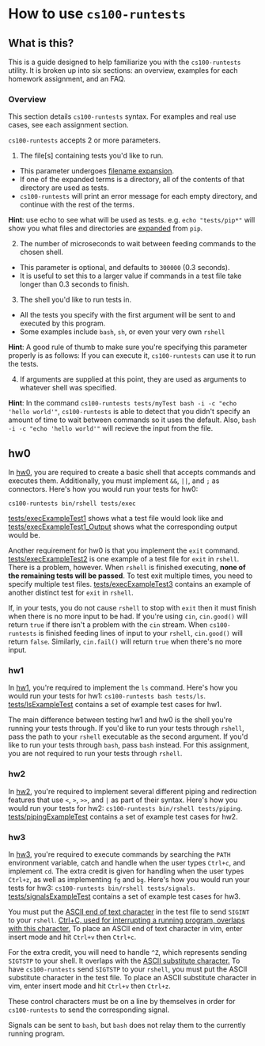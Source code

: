 # How to use ``cs100-runtests``

## What is this?
This is a guide designed to help familiarize you with the ``cs100-runtests`` utility.
It is broken up into six sections: an overview, examples for each homework assignment, and an FAQ.

### Overview
This section details ``cs100-runtests`` syntax.
For examples and real use cases, see each assignment section.

``cs100-runtests`` accepts 2 or more parameters.
  1. The file[s] containing tests you'd like to run.
  * This parameter undergoes [filename expansion](https://www.gnu.org/software/bash/manual/html_node/Filename-Expansion.html).
  * If one of the expanded terms is a directory, all of the contents of that directory are used as tests.
  * ``cs100-runtests`` will print an error message for each empty directory, and continue with the rest of the terms.
  
  **Hint**: use echo to see what will be used as tests.
  e.g. ``echo "tests/pip*"`` will show you what files and directories are [expanded](https://www.gnu.org/software/bash/manual/html_node/Filename-Expansion.html) from ``pip``.

  2. The number of microseconds to wait between feeding commands to the chosen shell.

  * This parameter is optional, and defaults to ``300000`` (0.3 seconds).
  * It is useful to set this to a larger value if commands in a test file take longer than 0.3 seconds to finish.

  3. The shell you'd like to run tests in.

  * All the tests you specify with the first argument will be sent to and executed by this program.
  * Some examples include ``bash``, ``sh``, or even your very own ``rshell``

  **Hint**: A good rule of thumb to make sure you're specifying this parameter properly is as follows:
  If you can execute it, ``cs100-runtests`` can use it to run the tests.

  4. If arguments are supplied at this point, they are used as arguments to whatever shell was specified.

  **Hint**: In the command ``cs100-runtests tests/myTest bash -i -c "echo 'hello world'"``, ``cs100-runtests`` is able to detect that you didn't specify an amount of time to wait between commands so it uses the default.
  Also, ``bash -i -c "echo 'hello world'"`` will recieve the input from the file.


## hw0
In [hw0](https://github.com/mikeizbicki/ucr-cs100/#course-schedules), you are required to create a basic shell that accepts commands and executes them.
Additionally, you must implement ``&&``, ``||``, and ``;`` as connectors.
Here's how you would run your tests for hw0:

``cs100-runtests bin/rshell tests/exec``

[tests/execExampleTest1](tests/execExampleTest1) shows what a test file would look like and [tests/execExampleTest1_Output](tests/execExampleTest1_Output) shows what the corresponding output would be.

Another requirement for hw0 is that you implement the ``exit`` command.
[tests/execExampleTest2](tests/execExampleTest2) is one example of a test file for ``exit`` in ``rshell``.
There is a problem, however.
When ``rshell`` is finished executing, **none of the remaining tests will be passed**.
To test exit multiple times, you need to specify multiple test files.
[tests/execExampleTest3](tests/execExampleTest3) contains an example of another distinct test for ``exit`` in ``rshell``.

If, in your tests, you do not cause ``rshell`` to stop with ``exit`` then it must finish when there is no more input to be had.
If you're using ``cin``, ``cin.good()`` will return ``true`` if there isn't a problem with the ``cin`` stream.
When ``cs100-runtests`` is finished feeding lines of input to your ``rshell``, ``cin.good()`` will return ``false``.
Similarly, ``cin.fail()`` will return ``true`` when there's no more input.

### hw1
In [hw1](https://github.com/mikeizbicki/ucr-cs100/#course-schedules), you're required to implement the ``ls`` command.
Here's how you would run your tests for hw1: ``cs100-runtests bash tests/ls``.
[tests/lsExampleTest](tests/lsExampleTest) contains a set of example test cases for hw1.

The main difference between testing hw1 and hw0 is the shell you're running your tests through.
If you'd like to run your tests through ``rshell``, pass the path to your ``rshell`` executable as the second argument.
If you'd like to run your tests through ``bash``, pass ``bash`` instead.
For this assignment, you are not required to run your tests through ``rshell``.

### hw2
In [hw2](https://github.com/mikeizbicki/ucr-cs100/#course-schedules), you're required to implement several different piping and redirection features that use ``<``, ``>``, ``>>``, and ``|`` as part of their syntax.
Here's how you would run your tests for hw2: ``cs100-runtests bin/rshell tests/piping``.
[tests/pipingExampleTest](tests/pipingExampleTest) contains a set of example test cases for hw2.

### hw3
In [hw3](https://github.com/mikeizbicki/ucr-cs100/#course-schedules), you're required to execute commands by searching the ``PATH`` environment variable, catch and handle when the user types ``Ctrl+c``, and implement ``cd``.
The extra credit is given for handling when the user types ``Ctrl+z``, as well as implementing ``fg`` and ``bg``.
Here's how you would run your tests for hw3: ``cs100-runtests bin/rshell tests/signals``.
[tests/signalsExampleTest](tests/signalsExampleTest) contains a set of example test cases for hw3.

You must put the [ASCII end of text character](http://en.wikipedia.org/wiki/End-of-text_character) in the test file to send ``SIGINT`` to your ``rshell``.
[Ctrl+C, used for interrupting a running program, overlaps with this character.](http://en.wikipedia.org/wiki/Control-C)
To place an ASCII end of text character in vim, enter insert mode and hit ``Ctrl+v`` then ``Ctrl+c``.

For the extra credit, you will need to handle ``^Z``, which represents sending ``SIGTSTP`` to your shell.
It overlaps with the [ASCII substitute character.](http://en.wikipedia.org/wiki/Substitute_character)
To have ``cs100-runtests`` send ``SIGTSTP`` to your ``rshell``, you must put the ASCII substitute character in the test file.
To place an ASCII substitute character in vim, enter insert mode and hit ``Ctrl+v`` then ``Ctrl+z``.

These control characters must be on a line by themselves in order for ``cs100-runtests`` to send the corresponding signal.

Signals can be sent to ``bash``, but ``bash`` does not relay them to the currently running program.


